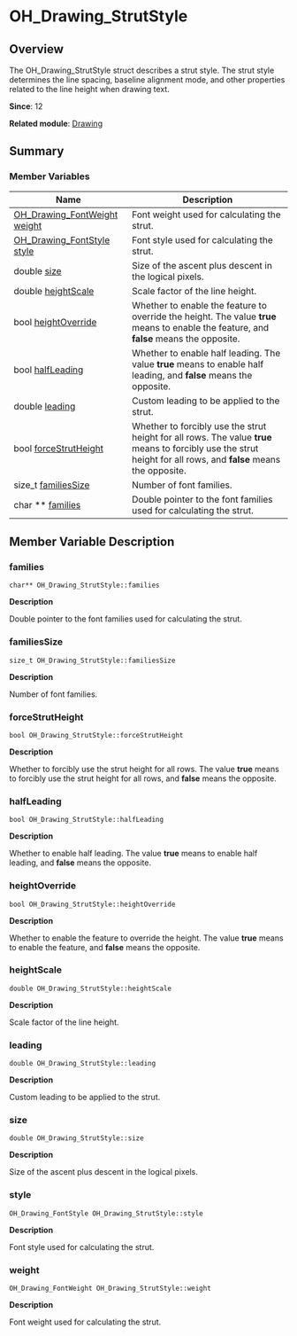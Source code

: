 # OH_Drawing_StrutStyle


## Overview

The OH_Drawing_StrutStyle struct describes a strut style. The strut style determines the line spacing, baseline alignment mode, and other properties related to the line height when drawing text.

**Since**: 12

**Related module**: [Drawing](_drawing.md)


## Summary


### Member Variables

| Name| Description| 
| -------- | -------- |
| [OH_Drawing_FontWeight](_drawing.md#oh_drawing_fontweight) [weight](#weight) | Font weight used for calculating the strut. | 
| [OH_Drawing_FontStyle](_drawing.md#oh_drawing_fontstyle) [style](#style) | Font style used for calculating the strut. | 
| double [size](#size) | Size of the ascent plus descent in the logical pixels. | 
| double [heightScale](#heightscale) | Scale factor of the line height. | 
| bool [heightOverride](#heightoverride) | Whether to enable the feature to override the height. The value **true** means to enable the feature, and **false** means the opposite. | 
| bool [halfLeading](#halfleading) | Whether to enable half leading. The value **true** means to enable half leading, and **false** means the opposite. | 
| double [leading](#leading) | Custom leading to be applied to the strut. | 
| bool [forceStrutHeight](#forcestrutheight) | Whether to forcibly use the strut height for all rows. The value **true** means to forcibly use the strut height for all rows, and **false** means the opposite. | 
| size_t [familiesSize](#familiessize) | Number of font families. | 
| char \*\* [families](#families) | Double pointer to the font families used for calculating the strut. | 


## Member Variable Description


### families

```
char** OH_Drawing_StrutStyle::families
```
**Description**

Double pointer to the font families used for calculating the strut.


### familiesSize

```
size_t OH_Drawing_StrutStyle::familiesSize
```

**Description**

Number of font families.


### forceStrutHeight

```
bool OH_Drawing_StrutStyle::forceStrutHeight
```
**Description**

Whether to forcibly use the strut height for all rows. The value **true** means to forcibly use the strut height for all rows, and **false** means the opposite.


### halfLeading

```
bool OH_Drawing_StrutStyle::halfLeading
```
**Description**

Whether to enable half leading. The value **true** means to enable half leading, and **false** means the opposite.


### heightOverride

```
bool OH_Drawing_StrutStyle::heightOverride
```

**Description**

Whether to enable the feature to override the height. The value **true** means to enable the feature, and **false** means the opposite.


### heightScale

```
double OH_Drawing_StrutStyle::heightScale
```

**Description**

Scale factor of the line height.


### leading

```
double OH_Drawing_StrutStyle::leading
```

**Description**

Custom leading to be applied to the strut.


### size

```
double OH_Drawing_StrutStyle::size
```

**Description**

Size of the ascent plus descent in the logical pixels.


### style

```
OH_Drawing_FontStyle OH_Drawing_StrutStyle::style
```

**Description**

Font style used for calculating the strut.


### weight

```
OH_Drawing_FontWeight OH_Drawing_StrutStyle::weight
```

**Description**

Font weight used for calculating the strut.
